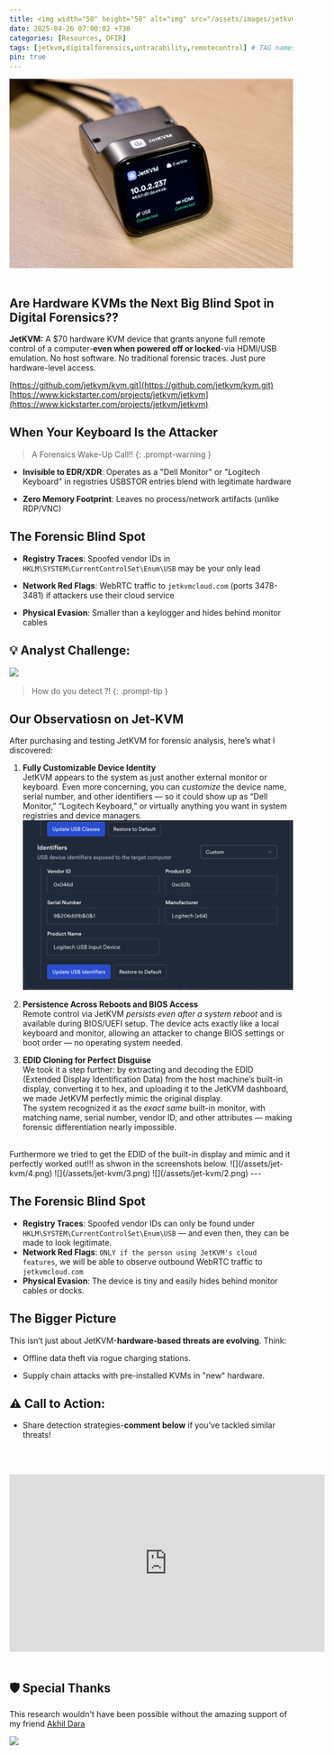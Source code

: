```yaml
---
title: <img width="50" height="50" alt="img" src="/assets/images/jetkvm-running-3176336578.jpeg"> The Invisible Insider!
date: 2025-04-26 07:00:02 +730
categories: [Resources, DFIR]
tags: [jetkvm,digitalforensics,untracability,remotecontrol] # TAG names should always be lowercase
pin: true
---
```



![jet KVM](/assets/images/jetkvm-running-3176336578.jpeg)
<br><br>

## Are Hardware KVMs the Next Big Blind Spot in Digital Forensics??

**JetKVM:** A $70 hardware KVM device that grants anyone full remote control of a computer-**even when powered off or locked**-via HDMI/USB emulation. No host software. No traditional forensic traces. Just pure hardware-level access.

[https://github.com/jetkvm/kvm.git](https://github.com/jetkvm/kvm.git) <br>
[https://www.kickstarter.com/projects/jetkvm/jetkvm](https://www.kickstarter.com/projects/jetkvm/jetkvm)

## When Your Keyboard Is the Attacker 

>  A Forensics Wake-Up Call!!
{: .prompt-warning }


-   **Invisible to EDR/XDR**: Operates as a "Dell Monitor" or "Logitech Keyboard" in registries USBSTOR entries blend with legitimate hardware
       
-   **Zero Memory Footprint**: Leaves no process/network artifacts (unlike RDP/VNC)
    

## **The Forensic Blind Spot**

-   **Registry Traces**: Spoofed vendor IDs in `HKLM\SYSTEM\CurrentControlSet\Enum\USB` may be your only lead
-   **Network Red Flags**: WebRTC traffic to `jetkvmcloud.com` (ports 3478-3481) if attackers use their cloud service

-   **Physical Evasion**: Smaller than a keylogger and hides behind monitor cables
    

## **💡 Analyst Challenge**:
![](https://media.giphy.com/media/v1.Y2lkPTc5MGI3NjExZHNmMmFkbTIwenk2NXBmZW54NGZ3ZDg3a2Fwbnk4cTNvMHM0cjJsbSZlcD12MV9naWZzX3NlYXJjaCZjdD1n/ywHP9r7U2xL62bmCur/giphy.gif)
<!-- ### How do you detect ??? -->
>  How do you detect ?!
{: .prompt-tip }

## Our Observatiosn on Jet-KVM

After purchasing and testing JetKVM for forensic analysis, here’s what I discovered:

1. **Fully Customizable Device Identity**  
   JetKVM appears to the system as just another external monitor or keyboard. Even more concerning, you can *customize* the device name, serial number, and other identifiers — so it could show up as “Dell Monitor,” “Logitech Keyboard,” or virtually anything you want in system registries and device managers.
![Customizable Device Identity](/assets/jet-kvm/1.png)<br>
2. **Persistence Across Reboots and BIOS Access**  
   Remote control via JetKVM *persists even after a system reboot* and is available during BIOS/UEFI setup. The device acts exactly like a local keyboard and monitor, allowing an attacker to change BIOS settings or boot order — no operating system needed.

3. **EDID Cloning for Perfect Disguise**  
   We took it a step further: by extracting and decoding the EDID (Extended Display Identification Data) from the host machine’s built-in display, converting it to hex, and uploading it to the JetKVM dashboard, we made JetKVM perfectly mimic the original display.  
   The system recognized it as the *exact same* built-in monitor, with matching name, serial number, vendor ID, and other attributes — making forensic differentiation nearly impossible.
<br>
   Furthermore we tried to get the EDID of the built-in display and mimic and it perfectly worked out!!! as shwon in the screenshots below. 
   ![](/assets/jet-kvm/4.png)
   ![](/assets/jet-kvm/3.png)
   ![](/assets/jet-kvm/2.png)
---

## **The Forensic Blind Spot**

- **Registry Traces**: Spoofed vendor IDs can only be found under `HKLM\SYSTEM\CurrentControlSet\Enum\USB` — and even then, they can be made to look legitimate.
- **Network Red Flags**: `ONLY if the person using JetKVM's cloud features`, we will be able to  observe outbound WebRTC traffic to `jetkvmcloud.com` 
- **Physical Evasion**: The device is tiny  and easily hides behind monitor cables or docks.

    

## **The Bigger Picture**

This isn’t just about JetKVM-**hardware-based threats are evolving**. Think:

-   Offline data theft via rogue charging stations.
    
-   Supply chain attacks with pre-installed KVMs in "new" hardware.
    

## ⚠️ Call to Action:
    
-   Share detection strategies-**comment below** if you’ve tackled similar threats!
    

<br><br>

<iframe width="560" height="315" src="https://www.youtube.com/embed/XqhGHcIXvyI?si=sCdSWbO4leoa1r8s" title="YouTube video player" frameborder="0" allow="accelerometer; autoplay; clipboard-write; encrypted-media; gyroscope; picture-in-picture; web-share" referrerpolicy="strict-origin-when-cross-origin" allowfullscreen></iframe>
<br><br>

## 🛡️ Special Thanks
This research wouldn't have been possible without the amazing support of my friend [Akhil Dara](https://www.linkedin.com/in/akhil-dara/)
<br>

![](https://media.giphy.com/media/DAtJCG1t3im1G/giphy.gif)
